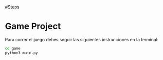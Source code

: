 #Steps

# Game Project

Para correr el juego debes seguir las siguientes instrucciones en la terminal:

```sh
cd game
python3 main.py
```